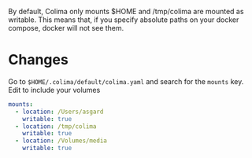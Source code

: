 By default, Colima only mounts $HOME and /tmp/colima are mounted as writable.
This means that, if you specify absolute paths on your docker compose, docker will not see them.

# Changes
Go to `$HOME/.colima/default/colima.yaml` and search for the `mounts` key. Edit to include your volumes
```yaml
mounts:
  - location: /Users/asgard
    writable: true
  - location: /tmp/colima
    writable: true
  - location: /Volumes/media
    writable: true
```